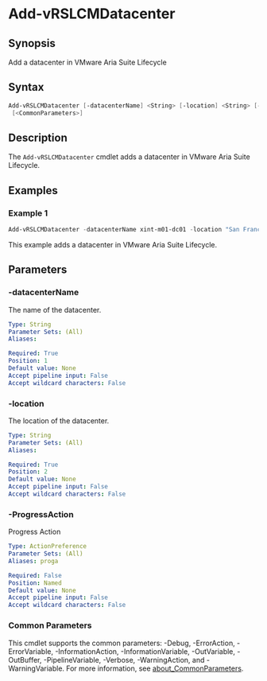 # Add-vRSLCMDatacenter

## Synopsis

Add a datacenter in VMware Aria Suite Lifecycle

## Syntax

```powershell
Add-vRSLCMDatacenter [-datacenterName] <String> [-location] <String> [-ProgressAction <ActionPreference>]
 [<CommonParameters>]
```

## Description

The `Add-vRSLCMDatacenter` cmdlet adds a datacenter in VMware Aria Suite Lifecycle.

## Examples

### Example 1

```powershell
Add-vRSLCMDatacenter -datacenterName xint-m01-dc01 -location "San Francisco;California;US;37.77493;-122.41942"
```

This example adds a datacenter in VMware Aria Suite Lifecycle.

## Parameters

### -datacenterName

The name of the datacenter.

```yaml
Type: String
Parameter Sets: (All)
Aliases:

Required: True
Position: 1
Default value: None
Accept pipeline input: False
Accept wildcard characters: False
```

### -location

The location of the datacenter.

```yaml
Type: String
Parameter Sets: (All)
Aliases:

Required: True
Position: 2
Default value: None
Accept pipeline input: False
Accept wildcard characters: False
```

### -ProgressAction

Progress Action

```yaml
Type: ActionPreference
Parameter Sets: (All)
Aliases: proga

Required: False
Position: Named
Default value: None
Accept pipeline input: False
Accept wildcard characters: False
```

### Common Parameters

This cmdlet supports the common parameters: -Debug, -ErrorAction, -ErrorVariable, -InformationAction, -InformationVariable, -OutVariable, -OutBuffer, -PipelineVariable, -Verbose, -WarningAction, and -WarningVariable. For more information, see [about_CommonParameters](http://go.microsoft.com/fwlink/?LinkID=113216).
